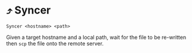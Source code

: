 # ⤴️ Syncer

`Syncer <hostname> <path>`

Given a target hostname and a local path, wait for the file to be re-written
then `scp` the file onto the remote server.
